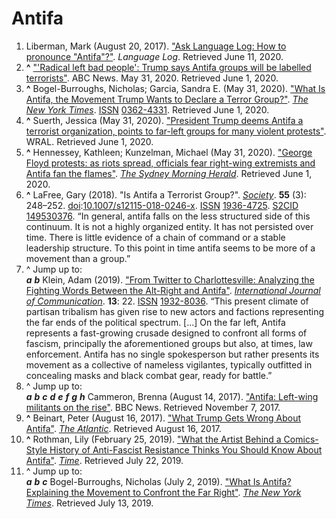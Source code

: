 # Antifa

1.  Liberman, Mark (August 20, 2017). ["Ask Language Log: How to pronounce "Antifa"?"](http://languagelog.ldc.upenn.edu/nll/?p=34177). _Language Log_. Retrieved June 11, 2020.
2.  **^** ["'Radical left bad people': Trump says Antifa groups will be labelled terrorists"](https://www.abc.net.au/news/2020-06-01/trump-says-military-wont-intervene-in-george-floyd-riots-yet/12305850). ABC News. May 31, 2020. Retrieved June 1, 2020.
3.  **^** Bogel-Burroughs, Nicholas; Garcia, Sandra E. (May 31, 2020). ["What Is Antifa, the Movement Trump Wants to Declare a Terror Group?"](https://www.nytimes.com/article/what-antifa-trump.html). [_The New York Times_](https://en.wikipedia.org/wiki/The_New_York_Times). [ISSN](https://en.wikipedia.org/wiki/ISSN_(identifier)) [0362-4331](https://www.worldcat.org/issn/0362-4331). Retrieved June 1, 2020.
4.  **^** Suerth, Jessica (May 31, 2020). ["President Trump deems Antifa a terrorist organization, points to far-left groups for many violent protests"](https://www.wral.com/president-trump-deems-antifa-a-terrorist-organization-points-to-far-left-groups-for-many-violent-protests/19122917/). WRAL. Retrieved June 1, 2020.
5.  **^** Hennessey, Kathleen; Kunzelman, Michael (May 31, 2020). ["George Floyd protests: as riots spread, officials fear right-wing extremists and Antifa fan the flames"](https://www.smh.com.au/world/north-america/as-riots-spread-officials-fear-extremists-are-fanning-the-flames-20200601-p54y8n.html). [_The Sydney Morning Herald_](https://en.wikipedia.org/wiki/The_Sydney_Morning_Herald). Retrieved June 1, 2020.
6.  **^** LaFree, Gary (2018). "Is Antifa a Terrorist Group?". [_Society_](https://en.wikipedia.org/wiki/Society_(journal)). **55** (3): 248–252. [doi](https://en.wikipedia.org/wiki/Doi_(identifier)):[10.1007/s12115-018-0246-x](https://doi.org/10.1007%2Fs12115-018-0246-x). [ISSN](https://en.wikipedia.org/wiki/ISSN_(identifier)) [1936-4725](https://www.worldcat.org/issn/1936-4725). [S2CID](https://en.wikipedia.org/wiki/S2CID_(identifier)) [149530376](https://api.semanticscholar.org/CorpusID:149530376). “In general, antifa falls on the less structured side of this continuum. It is not a highly organized entity. It has not persisted over time. There is little evidence of a chain of command or a stable leadership structure. To this point in time antifa seems to be more of a movement than a group.”
7.  ^ Jump up to:  
    **_a_** **_b_** Klein, Adam (2019). ["From Twitter to Charlottesville: Analyzing the Fighting Words Between the Alt-Right and Antifa"](https://ijoc.org/index.php/ijoc/article/view/10076). [_International Journal of Communication_](https://en.wikipedia.org/wiki/International_Journal_of_Communication). **13**: 22. [ISSN](https://en.wikipedia.org/wiki/ISSN_(identifier)) [1932-8036](https://www.worldcat.org/issn/1932-8036). “This present climate of partisan tribalism has given rise to new actors and factions representing the far ends of the political spectrum. [...] On the far left, Antifa represents a fast-growing crusade designed to confront all forms of fascism, principally the aforementioned groups but also, at times, law enforcement. Antifa has no single spokesperson but rather presents its movement as a collective of nameless vigilantes, typically outfitted in concealing masks and black combat gear, ready for battle.”
8.  ^ Jump up to:  
    **_a_** **_b_** **_c_** **_d_** **_e_** **_f_** **_g_** **_h_** Cammeron, Brenna (August 14, 2017). ["Antifa: Left-wing militants on the rise"](https://www.bbc.com/news/world-us-canada-40930831). BBC News. Retrieved November 7, 2017.
9.  **^** Beinart, Peter (August 16, 2017). ["What Trump Gets Wrong About Antifa"](https://www.theatlantic.com/politics/archive/2017/08/what-trump-gets-wrong-about-antifa/537048/). [_The Atlantic_](https://en.wikipedia.org/wiki/The_Atlantic). Retrieved August 16, 2017.
10.  **^** Rothman, Lily (February 25, 2019). ["What the Artist Behind a Comics-Style History of Anti-Fascist Resistance Thinks You Should Know About Antifa"](https://time.com/5437204/antifa-history-comic/). [_Time_](https://en.wikipedia.org/wiki/Time_(magazine)). Retrieved July 22, 2019.
11.  ^ Jump up to:  
    **_a_** **_b_** **_c_** Bogel-Burroughs, Nicholas (July 2, 2019). ["What Is Antifa? Explaining the Movement to Confront the Far Right"](https://www.nytimes.com/2019/07/02/us/what-is-antifa.html). [_The New York Times_](https://en.wikipedia.org/wiki/The_New_York_Times). Retrieved July 13, 2019.
<!--stackedit_data:
eyJoaXN0b3J5IjpbMTI0OTE2MDUzM119
-->